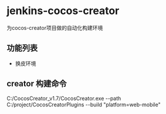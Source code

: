 # jenkins-cocos-creator
为cocos-creator项目做的自动化构建环境
## 功能列表
- 换皮环境


## creator 构建命令
C:/CocosCreator_v1.7/CocosCreator.exe --path C:/project/CocosCreatorPlugins --build "platform=web-mobile"


